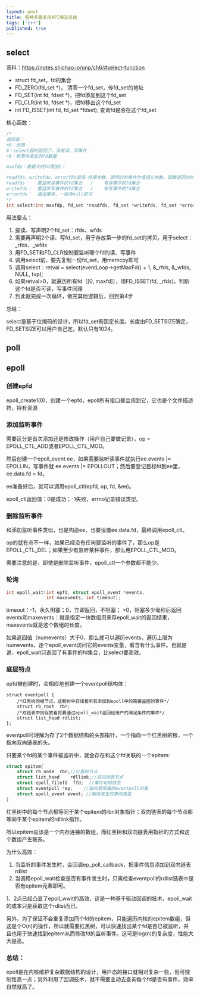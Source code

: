 ```yaml
---
layout: post
title: 各种多路复用API用法总结
tags: ['c++']
published: true
---
```


<!--more-->


## select

资料：https://notes.shichao.io/unp/ch6/#select-function

- struct fd_set，fd的集合
- FD_ZERO(fd_set *)， 清零一个fd_set，传fd_set的地址
- FD_SET(int fd, fdset *)，把fd添加到这个fd_set
- FD_CLR(int fd, fdset *)，把fd移出这个fd_set
- int FD_ISSET(int fd, fd_set *fdset); 查询fd是否在这个fd_set

核心函数：

```c
/*
返回值：
<0：出错
0：select超时返回了，没有读、写事件
>0：有事件发生的fd数量

maxfdp：是最大的fd再加1！

readfds、writefds、errorfds是值-结果参数，调用的时候作为值语义参数，函数返回的时候作为结果，所以没有const修饰
readfds：   要监听读事件的fd集合   /    有读事件的fd集合
writefds：  要监听写事件的fd集合   /    有写事件的fd集合
errorfds：  错误事件，一般传null即可
*/
int select(int maxfdp, fd_set *readfds, fd_set *writefds, fd_set *errorfds, struct timeval *timeout);
```

用法要点：

1. 按读、写声明2个fd_set：rfds、wfds
2. 需要再声明2个读、写fd_set，用于存放第一步的fd_set的拷贝，用于select：_rfds、_wfds
3. 用FD_SET和FD_CLR控制要监听哪个fd的读、写事件
4. 调用select前，要先复制一份fd_set，用memcpy即可
5. 调用select：retval = select(eventLoop->getMaxFd() + 1, &_rfds, &_wfds, NULL, tvp);
6. 如果retval>0，就遍历所有fd（[0, maxfd]），用FD_ISSET(fd, _rfds)，判断这个fd是否可读，写事件同理
7. 到此就完成一次循环，做完其他逻辑后，回到第4步


总结：

select是基于位掩码的设计，所以fd_set有固定长度。长度由FD_SETSIZE确定，FD_SETSIZE可以用户自己定。默认只有1024。


## poll


## epoll

### 创建epfd

 epoll_create1(0)，创建一个epfd，epoll所有接口都会用到它，它也是个文件描述符，持有资源

### 添加监听事件

需要区分是首次添加还是修改操作（用户自己要做记录），op = EPOLL_CTL_ADD或者EPOLL_CTL_MOD。

然后创建一个epoll_event ee，如果需要监听读事件就执行ee.events |= EPOLLIN，写事件就 ee.events |= EPOLLOUT；然后要登记目标fd到ee里，ee.data.fd = fd。

ee准备好后，就可以调用epoll_ctl(epfd, op, fd, &ee)。

epoll_ctl返回值：0是成功；-1失败，errno记录错误类型。


### 删除监听事件

和添加监听事件类似，也是构造ee，也要设置ee.data.fd，最终调用epoll_ctl。

op的就有点不一样，如果已经没有任何要监听的事件了，那么op是EPOLL_CTL_DEL；如果至少有监听某种事件，那么用EPOLL_CTL_MOD。

需要注意的是，即使是删除监听事件，epoll_ctl一个参数都不能少。

### 轮询

```c
int epoll_wait(int epfd, struct epoll_event *events,
               int maxevents, int timeout);
```

timeout：-1，永久阻塞；0，立即返回，不阻塞； >0，阻塞多少毫秒后返回
events和maxevents：就是指定一块数组用来存epoll_wait的返回结果，maxevents就是这个数组的长度。

如果返回值（numevents）大于0，那么就可以遍历events，遍历上限为numevents，逐个epoll_event访问它的events变量，看含有什么事件。也就是说，epoll_wait只返回了有事件的fd集合，比select要高效。


### 底层特点

epfd被创建时，会相应地创建一个eventpoll结构体：

```
struct eventpoll {  
    /*红黑树的根节点，这颗树中存储着所有添加到epoll中的需要监控的事件*/  
    struct rb_root  rbr;  
    /*双链表中则存放着将要通过epoll_wait返回给用户的满足条件的事件*/  
    struct list_head rdlist;    
};  
```

eventpoll可理解为存了2个数据结构的头部指针，一个指向一个红黑树的根，一个指向双向链表的头。

只要某个fd的某个事件被监听中，就会存在和这个fd关联的一个epitem:

```c
struct epitem{  
    struct rb_node  rbn;//红黑树节点  
    struct list_head    rdllink;//双向链表节点  
    struct epoll_filefd  ffd;  //事件句柄信息  
    struct eventpoll *ep;    //指向其所属的eventpoll对象  
    struct epoll_event event; //期待发生的事件类型  
}  
```

红黑树中的每个节点都等同于某个epitem的rbn对象指针；双向链表的每个节点都等同于某个epitem的rdllink指针。

所以epitem应该是一个内存连接的数组，而红黑树和双向链表用指针的方式和这个数组产生联系。



为什么高效：

1. 当监听的事件发生时，会回调ep_poll_callback，把事件信息添加到双向链表rdlist
2. 当调用epoll_wait检查是否有事件发生时，只需检查eventpoll的rdlist链表中是否有epitem元素即可。

1、2点已经凸显了epoll_wwit的高效，这是一种基于驱动回调的技术，epoll_wait的成本只是获取这个rdlist而已。

另外，为了保证不会重复添加同个fd的epitem，只能遍历内核的epitem数组，但这是个O(n)的操作，所以就需要红黑树，可以快速找出某个fd是否已被监听，并且也用于快速找到epitem从而修改fd的监听事件。这可是log(n)的复杂度，性能大大提高。


### 总结：

epoll是在内核维护复杂数据结构的设计，用户态的接口就相对复杂一些，但可控制性高一点；另外利用了回调技术，就不需要主动去查询每个fd是否有事件，效率自然就高了。


